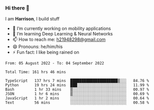 ### Hi there 👋

I am **Harrison**, I build stuff 

<!--
**drogon98/drogon98** is a ✨ _special_ ✨ repository because its `README.md` (this file) appears on your GitHub profile.

Here are some ideas to get you started:

- 🔭 I’m currently working on ...
- 🌱 I’m currently learning ...
- 👯 I’m looking to collaborate on ...
- 🤔 I’m looking for help with ...
- 💬 Ask me about ...
- 📫 How to reach me: ...
- 😄 Pronouns: ...
- ⚡ Fun fact: ...
-->
<!--[![Anurag's GitHub stats](https://github-readme-stats.vercel.app/api?username=drogon98&theme=merko&show_icons=true)](https://github.com/anuraghazra/github-readme-stats)-->

- 🔭 I’m currently working on mobility applications
- 🌱 I’m learning Deep Learning & Neural Networks
- 📫 How to reach me: h21948298@gmail.com
- 😄 Pronouns: he/him/his
- ⚡ Fun fact: I like being rained on

<!--START_SECTION:waka-->

```text
From: 05 August 2022 - To: 04 September 2022

Total Time: 161 hrs 46 mins

TypeScript   137 hrs 7 mins  █████████████████████▒░░░   84.76 %
Python       19 hrs 24 mins  ███░░░░░░░░░░░░░░░░░░░░░░   11.99 %
Bash         1 hr 33 mins    ▒░░░░░░░░░░░░░░░░░░░░░░░░   00.97 %
JSON         1 hr 6 mins     ▒░░░░░░░░░░░░░░░░░░░░░░░░   00.69 %
JavaScript   1 hr 2 mins     ░░░░░░░░░░░░░░░░░░░░░░░░░   00.64 %
Text         56 mins         ░░░░░░░░░░░░░░░░░░░░░░░░░   00.58 %
```

<!--END_SECTION:waka-->
